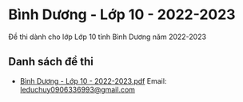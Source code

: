 # Bình Dương - Lớp 10 - 2022-2023

Đề thi dành cho lớp Lớp 10 tỉnh Bình Dương năm 2022-2023

## Danh sách đề thi

- [Bình Dương - Lớp 10 - 2022-2023.pdf](Bình%20Dương%20-%20Lớp%2010%20-%202022-2023.pdf)
Email: leduchuy0906336993@gmail.com

